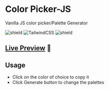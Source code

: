 # Color Picker-JS

Vanilla JS color picker/Palette Generator

![shield](https://img.shields.io/badge/HTML5-E34F26?style=for-the-badge&logo=html5&logoColor=white) ![TailwindCSS](https://img.shields.io/badge/tailwindcss-%2338B2AC.svg?style=for-the-badge&logo=tailwind-css&logoColor=white) ![shield](https://img.shields.io/badge/JavaScript-323330?style=for-the-badge&logo=javascript&logoColor=F7DF1E)

## [Live Preview](https://colorpicker-eta.vercel.app/) :link:

## Usage

- Click on the color of choice to copy it
- Click Generate button to change the palettes
